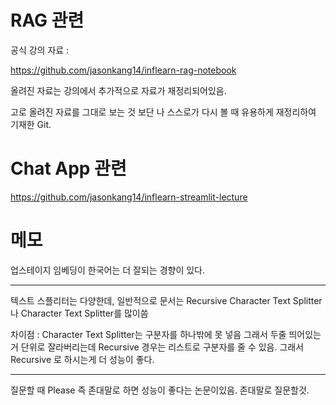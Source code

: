 # RAG 관련

공식 강의 자료 :

https://github.com/jasonkang14/inflearn-rag-notebook


올려진 자료는 강의에서 추가적으로 자료가 재정리되어있음.

고로 올려진 자료를 그대로 보는 것 보단 나 스스로가 다시 볼 때 유용하게 재정리하여 기재한 Git.

# Chat App 관련

https://github.com/jasonkang14/inflearn-streamlit-lecture

# 메모

업스테이지 임베딩이 한국어는 더 잘되는 경향이 있다.

-----------------
텍스트 스플리터는 다양한데, 일반적으로 문서는 Recursive Character Text Splitter나 Character Text Splitter를 많이씀

차이점 : Character Text Splitter는 구분자를 하나밖에 못 넣음 그래서 두줄 띄어있는거 단위로 잘라버리는데 Recursive 경우는 리스트로 구분자를 줄 수 있음. 그래서 Recursive 로 하시는게 더 성능이 좋다.

-----------------

질문할 때 Please 즉 존대말로 하면 성능이 좋다는 논문이있음. 존대말로 질문할것.
